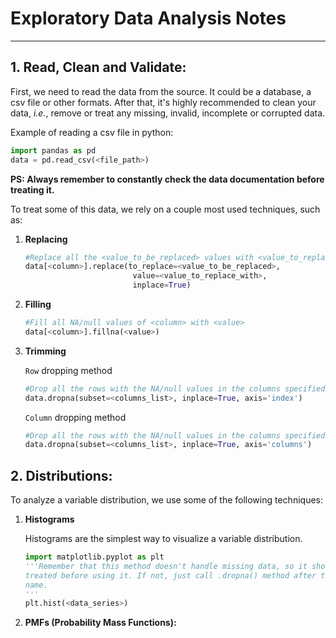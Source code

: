 # Exploratory Data Analysis Notes
---

## 1. Read, Clean and Validate:

First, we need to read the data from the source. It could be a database, a csv file or other formats. After that, it's highly recommended to clean your data, *i.e.*, remove or treat any missing, invalid, incomplete or corrupted data.  

Example of reading a csv file in python:  

```python
import pandas as pd
data = pd.read_csv(<file_path>)
```

**PS: Always remember to constantly check the data documentation before treating it.**

To treat some of this data, we rely on a couple most used techniques, such as:  

1. **Replacing**  
   
    ```python
    #Replace all the <value_to_be_replaced> values with <value_to_replace_with>
    data[<column>].replace(to_replace=<value_to_be_replaced>,
                            value=<value_to_replace_with>,
                            inplace=True)
    ```
2. **Filling**  
   
    ```python
    #Fill all NA/null values of <column> with <value>
    data[<column>].fillna(<value>)
    ```
3. **Trimming**  
   
    `Row` dropping method
    ```python
    #Drop all the rows with the NA/null values in the columns specified
    data.dropna(subset=<columns_list>, inplace=True, axis='index')
    ```  

    `Column` dropping method
    ```python
    #Drop all the rows with the NA/null values in the columns specified
    data.dropna(subset=<columns_list>, inplace=True, axis='columns')
    ```  

## 2. Distributions:  

To analyze a variable distribution, we use some of the following techniques:  

1. **Histograms**  
   
    Histograms are the simplest way to visualize a variable distribution.  

    ```python
    import matplotlib.pyplot as plt
    '''Remember that this method doesn't handle missing data, so it should be
    treated before using it. If not, just call .dropna() method after the series
    name.
    '''
    plt.hist(<data_series>)
    ```
2. **PMFs (Probability Mass Functions):**

